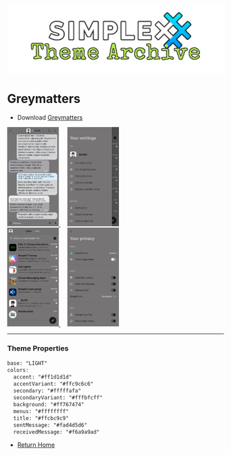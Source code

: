 ![SxC Theme Archive Banner](../resources/SxC_themeBanner.png)

# Greymatters

* Download [Greymatters](../themes/SxC_greymatters.theme)

<a href="../screenshots/SxC_greymatters01.jpg" target="_blank">
	<img src="../screenshots/SxC_greymatters01.jpg" width="120">
</a>&nbsp;&nbsp;&nbsp;
<a href="../screenshots/SxC_greymatters02.jpg" target="_blank">
	<img src="../screenshots/SxC_greymatters02.jpg" width="120">
</a>
<br>
<a href="../screenshots/SxC_greymatters03.jpg" target="_blank">
	<img src="../screenshots/SxC_greymatters03.jpg" width="120">
</a>&nbsp;&nbsp;&nbsp;
<a href="../screenshots/SxC_greymatters04.jpg" target="_blank">
	<img src="../screenshots/SxC_greymatters04.jpg" width="120">
</a>

----
### Theme Properties
```
base: "LIGHT"
colors:
  accent: "#ff1d1d1d"
  accentVariant: "#ffc9c6c6"
  secondary: "#fffffafa"
  secondaryVariant: "#fffbfcff"
  background: "#ff767474"
  menus: "#ffffffff"
  title: "#ffcbc9c9"
  sentMessage: "#fad4d5d6"
  receivedMessage: "#f6a9a9ad"
```

* [Return Home](../)
